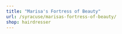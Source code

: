 ```yaml
---
title: "Marisa's Fortress of Beauty"
url: /syracuse/marisas-fortress-of-beauty/
shop: hairdresser
---
```

